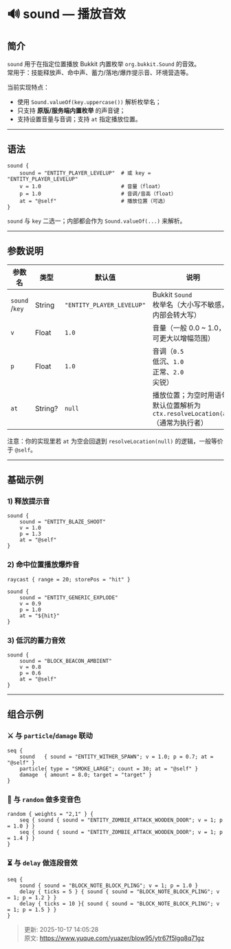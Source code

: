 # 🔊 sound — 播放音效

## 简介
`sound` 用于在指定位置播放 Bukkit 内置枚举 `org.bukkit.Sound` 的音效。  
常用于：技能释放声、命中声、蓄力/落地/爆炸提示音、环境营造等。

当前实现特点：

+ 使用 `Sound.valueOf(key.uppercase())` 解析枚举名；
+ 只支持 **原版/服务端内置枚举** 的声音键；
+ 支持设置音量与音调；支持 `at` 指定播放位置。

---

## 语法
```plain
sound {
    sound = "ENTITY_PLAYER_LEVELUP"  # 或 key = "ENTITY_PLAYER_LEVELUP"
    v = 1.0                          # 音量（float）
    p = 1.0                          # 音调/音高（float）
    at = "@self"                     # 播放位置（可选）
}
```

`sound` 与 `key` 二选一；内部都会作为 `Sound.valueOf(...)` 来解析。

---

## 参数说明
| 参数名 | 类型 | 默认值 | 说明 |
| --- | --- | --- | --- |
| `sound`<br/>/`key` | String | `"ENTITY_PLAYER_LEVELUP"` | Bukkit `Sound`<br/> 枚举名（大小写不敏感，内部会转大写） |
| `v` | Float | `1.0` | 音量（一般 0.0 ~ 1.0，也可更大以增幅范围） |
| `p` | Float | `1.0` | 音调（`0.5`<br/> 低沉、`1.0`<br/> 正常、`2.0`<br/> 尖锐） |
| `at` | String? | `null` | 播放位置；为空时用语句默认位置解析为 `ctx.resolveLocation(at)`<br/>（通常为执行者） |


注意：你的实现里若 `at` 为空会回退到 `resolveLocation(null)` 的逻辑，一般等价于 `@self`。

---

## 基础示例
### 1) 释放提示音
```plain
sound {
    sound = "ENTITY_BLAZE_SHOOT"
    v = 1.0
    p = 1.3
    at = "@self"
}
```

### 2) 命中位置播放爆炸音
```plain
raycast { range = 20; storePos = "hit" }

sound {
    sound = "ENTITY_GENERIC_EXPLODE"
    v = 0.9
    p = 1.0
    at = "${hit}"
}
```

### 3) 低沉的蓄力音效
```plain
sound {
    sound = "BLOCK_BEACON_AMBIENT"
    v = 0.8
    p = 0.6
    at = "@self"
}
```

---

## 组合示例
### ⚔️ 与 `particle`/`damage` 联动
```plain
seq {
    sound   { sound = "ENTITY_WITHER_SPAWN"; v = 1.0; p = 0.7; at = "@self" }
    particle{ type = "SMOKE_LARGE"; count = 30; at = "@self" }
    damage  { amount = 8.0; target = "target" }
}
```

### 🎲 与 `random` 做多变音色
```plain
random { weights = "2,1" } {
    seq { sound { sound = "ENTITY_ZOMBIE_ATTACK_WOODEN_DOOR"; v = 1; p = 1.0 } }
    seq { sound { sound = "ENTITY_ZOMBIE_ATTACK_WOODEN_DOOR"; v = 1; p = 1.4 } }
}
```

### ⏳ 与 `delay` 做连段音效
```plain
seq {
    sound { sound = "BLOCK_NOTE_BLOCK_PLING"; v = 1; p = 1.0 }
    delay { ticks = 5 } { sound { sound = "BLOCK_NOTE_BLOCK_PLING"; v = 1; p = 1.2 } }
    delay { ticks = 10 }{ sound { sound = "BLOCK_NOTE_BLOCK_PLING"; v = 1; p = 1.5 } }
}
```



> 更新: 2025-10-17 14:05:28  
> 原文: <https://www.yuque.com/yuazer/blow95/ytr67f5lgq8q71gz>